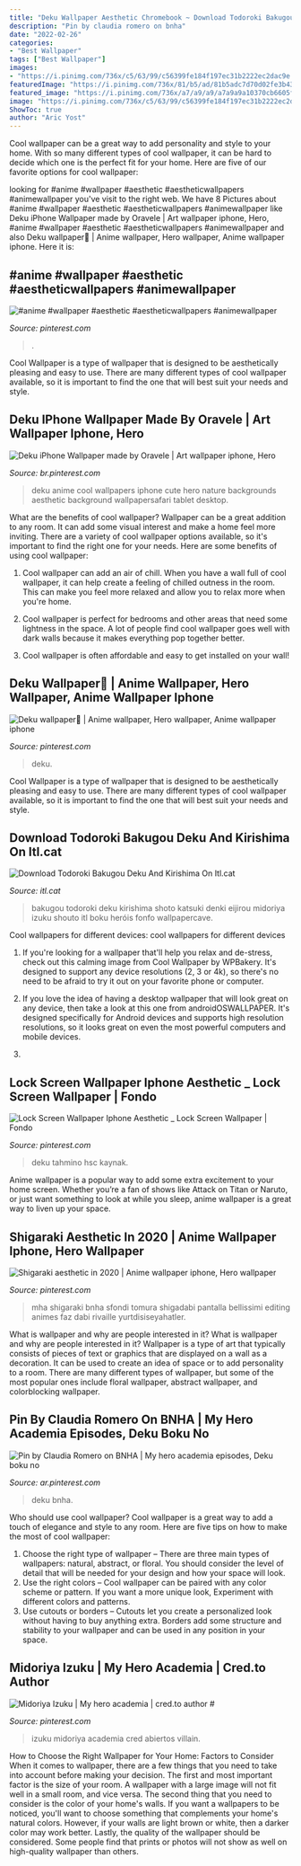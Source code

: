 ```yaml
---
title: "Deku Wallpaper Aesthetic Chromebook ~ Download Todoroki Bakugou Deku And Kirishima On Itl.cat"
description: "Pin by claudia romero on bnha"
date: "2022-02-26"
categories:
- "Best Wallpaper"
tags: ["Best Wallpaper"]
images:
- "https://i.pinimg.com/736x/c5/63/99/c56399fe184f197ec31b2222ec2dac9e.jpg"
featuredImage: "https://i.pinimg.com/736x/81/b5/ad/81b5adc7d70d02fe3b431c2f335c90af.jpg"
featured_image: "https://i.pinimg.com/736x/a7/a9/a9/a7a9a9a10370cb6605ffc86e43739f4b.jpg"
image: "https://i.pinimg.com/736x/c5/63/99/c56399fe184f197ec31b2222ec2dac9e.jpg"
ShowToc: true
author: "Aric Yost"
---
```



Cool wallpaper can be a great way to add personality and style to your home. With so many different types of cool wallpaper, it can be hard to decide which one is the perfect fit for your home. Here are five of our favorite options for cool wallpaper: 

	

		
looking for #anime #wallpaper #aesthetic #aestheticwallpapers #animewallpaper you've visit to the right web. We have 8 Pictures about #anime #wallpaper #aesthetic #aestheticwallpapers #animewallpaper like Deku iPhone Wallpaper made by Oravele | Art wallpaper iphone, Hero, #anime #wallpaper #aesthetic #aestheticwallpapers #animewallpaper and also Deku wallpaper💚 | Anime wallpaper, Hero wallpaper, Anime wallpaper iphone. Here it is:
		
    
## #anime #wallpaper #aesthetic #aestheticwallpapers #animewallpaper

<img loading=lazy src="https://i.pinimg.com/736x/88/12/09/8812098600dc588f1877141b371eef1f.jpg" onerror="this.onerror=null;this.src='https://tse3.mm.bing.net/th?id=OIP.0QGN9OKi0AiKg_Ev45_fGQHaOy&amp;pid=15.1';" alt="#anime #wallpaper #aesthetic #aestheticwallpapers #animewallpaper">

_Source: pinterest.com_

>. 

	

Cool Wallpaper is a type of wallpaper that is designed to be aesthetically pleasing and easy to use. There are many different types of cool wallpaper available, so it is important to find the one that will best suit your needs and style.

    
## Deku IPhone Wallpaper Made By Oravele | Art Wallpaper Iphone, Hero

<img loading=lazy src="https://i.pinimg.com/736x/99/b6/bc/99b6bc3a815246dda286ee107adb8ead.jpg" onerror="this.onerror=null;this.src='https://tse4.mm.bing.net/th?id=OIP.zCG5IJuAsOOSeCM8N78aQgHaLi&amp;pid=15.1';" alt="Deku iPhone Wallpaper made by Oravele | Art wallpaper iphone, Hero">

_Source: br.pinterest.com_

>deku anime cool wallpapers iphone cute hero nature backgrounds aesthetic background wallpapersafari tablet desktop. 

	

What are the benefits of cool wallpaper?
Wallpaper can be a great addition to any room. It can add some visual interest and make a home feel more inviting. There are a variety of cool wallpaper options available, so it's important to find the right one for your needs. Here are some benefits of using cool wallpaper: 
1. Cool wallpaper can add an air of chill. When you have a wall full of cool wallpaper, it can help create a feeling of chilled outness in the room. This can make you feel more relaxed and allow you to relax more when you're home. 

2. Cool wallpaper is perfect for bedrooms and other areas that need some lightness in the space. A lot of people find cool wallpaper goes well with dark walls because it makes everything pop together better. 

3. Cool wallpaper is often affordable and easy to get installed on your wall!

    
## Deku Wallpaper💚 | Anime Wallpaper, Hero Wallpaper, Anime Wallpaper Iphone

<img loading=lazy src="https://i.pinimg.com/736x/81/b5/ad/81b5adc7d70d02fe3b431c2f335c90af.jpg" onerror="this.onerror=null;this.src='https://tse4.mm.bing.net/th?id=OIP.IJWXEDXga69HLpdhQPos7AHaNK&amp;pid=15.1';" alt="Deku wallpaper💚 | Anime wallpaper, Hero wallpaper, Anime wallpaper iphone">

_Source: pinterest.com_

>deku. 

	

Cool Wallpaper is a type of wallpaper that is designed to be aesthetically pleasing and easy to use. There are many different types of cool wallpaper available, so it is important to find the one that will best suit your needs and style.

    
## Download Todoroki Bakugou Deku And Kirishima On Itl.cat

<img loading=lazy src="https://www.itl.cat/pngfile/big/302-3027686_todoroki-bakugou-deku-and-kirishima.jpg" onerror="this.onerror=null;this.src='https://tse2.mm.bing.net/th?id=OIP.EoR_bc0TVbeN3-2D_g0IYwHaLC&amp;pid=15.1';" alt="Download Todoroki Bakugou Deku And Kirishima On Itl.cat">

_Source: itl.cat_

>bakugou todoroki deku kirishima shoto katsuki denki eijirou midoriya izuku shouto itl boku heróis fonfo wallpapercave. 

	

Cool wallpapers for different devices:
cool wallpapers for different devices 

1. If you're looking for a wallpaper that'll help you relax and de-stress, check out this calming image from Cool Wallpaper by WPBakery. It's designed to support any device resolutions (2, 3 or 4k), so there's no need to be afraid to try it out on your favorite phone or computer.

2. If you love the idea of having a desktop wallpaper that will look great on any device, then take a look at this one from androidOSWALLPAPER. It's designed specifically for Android devices and supports high resolution resolutions, so it looks great on even the most powerful computers and mobile devices.

3.

    
## Lock Screen Wallpaper Iphone Aesthetic _ Lock Screen Wallpaper | Fondo

<img loading=lazy src="https://i.pinimg.com/736x/c5/63/99/c56399fe184f197ec31b2222ec2dac9e.jpg" onerror="this.onerror=null;this.src='https://tse1.mm.bing.net/th?id=OIP.43yyezWuiR4-4BzyWVCLWgHaOZ&amp;pid=15.1';" alt="Lock Screen Wallpaper Iphone Aesthetic _ Lock Screen Wallpaper | Fondo">

_Source: pinterest.com_

>deku tahmino hsc kaynak. 

	

Anime wallpaper is a popular way to add some extra excitement to your home screen. Whether you’re a fan of shows like Attack on Titan or Naruto, or just want something to look at while you sleep, anime wallpaper is a great way to liven up your space.

    
## Shigaraki Aesthetic In 2020 | Anime Wallpaper Iphone, Hero Wallpaper

<img loading=lazy src="https://i.pinimg.com/736x/fe/da/91/feda9163d1a7f557e463a555b2cd82ca.jpg" onerror="this.onerror=null;this.src='https://tse4.mm.bing.net/th?id=OIP.iMC39ZIp_YMFsXG7kp9MhAHaPp&amp;pid=15.1';" alt="Shigaraki aesthetic in 2020 | Anime wallpaper iphone, Hero wallpaper">

_Source: pinterest.com_

>mha shigaraki bnha sfondi tomura shigadabi pantalla bellissimi editing animes faz dabi rivaille yurtdisiseyahatler. 

	

What is wallpaper and why are people interested in it?
What is wallpaper and why are people interested in it?
Wallpaper is a type of art that typically consists of pieces of text or graphics that are displayed on a wall as a decoration. It can be used to create an idea of space or to add personality to a room. There are many different types of wallpaper, but some of the most popular ones include floral wallpaper, abstract wallpaper, and colorblocking wallpaper.

    
## Pin By Claudia Romero On BNHA | My Hero Academia Episodes, Deku Boku No

<img loading=lazy src="https://i.pinimg.com/736x/a7/a9/a9/a7a9a9a10370cb6605ffc86e43739f4b.jpg" onerror="this.onerror=null;this.src='https://tse3.mm.bing.net/th?id=OIP.7WjzsxcNuaib51FueU9R-AHaKU&amp;pid=15.1';" alt="Pin by Claudia Romero on BNHA | My hero academia episodes, Deku boku no">

_Source: ar.pinterest.com_

>deku bnha. 

	

Who should use cool wallpaper?
Cool wallpaper is a great way to add a touch of elegance and style to any room. Here are five tips on how to make the most of cool wallpaper: 
1) Choose the right type of wallpaper – There are three main types of wallpapers: natural, abstract, or floral. You should consider the level of detail that will be needed for your design and how your space will look. 
2) Use the right colors – Cool wallpaper can be paired with any color scheme or pattern. If you want a more unique look, Experiment with different colors and patterns. 
3) Use cutouts or borders – Cutouts let you create a personalized look without having to buy anything extra. Borders add some structure and stability to your wallpaper and can be used in any position in your space.

    
## Midoriya Izuku | My Hero Academia | Cred.to Author #

<img loading=lazy src="https://i.pinimg.com/736x/c1/55/c4/c155c4978d25f9b0e9d1ab595d280711.jpg" onerror="this.onerror=null;this.src='https://tse1.mm.bing.net/th?id=OIP.hapqbwuI-c8y8QPb-VtSIgHaK9&amp;pid=15.1';" alt="Midoriya Izuku | My hero academia | cred.to author #">

_Source: pinterest.com_

>izuku midoriya academia cred abiertos villain. 

	

How to Choose the Right Wallpaper for Your Home: Factors to Consider
When it comes to wallpaper, there are a few things that you need to take into account before making your decision. The first and most important factor is the size of your room. A wallpaper with a large image will not fit well in a small room, and vice versa. 
The second thing that you need to consider is the color of your home's walls. If you want a wallpapers to be noticed, you'll want to choose something that complements your home's natural colors. However, if your walls are light brown or white, then a darker color may work better. 
Lastly, the quality of the wallpaper should be considered. Some people find that prints or photos will not show as well on high-quality wallpaper than others.

